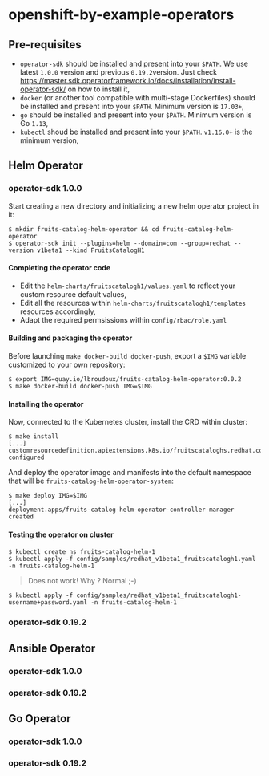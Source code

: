# openshift-by-example-operators

## Pre-requisites

* `operator-sdk` should be installed and present into your `$PATH`. We use latest `1.0.0` version and previous `0.19.2`version. Just check https://master.sdk.operatorframework.io/docs/installation/install-operator-sdk/ on how to install it,
* `docker` (or another tool compatible with multi-stage Dockerfiles) should be installed and present into your `$PATH`. Minimum version is `17.03+`,
* `go` should be installed and present into your `$PATH`. Minimum version is Go `1.13`,
* `kubectl` shoud be installed and present into your `$PATH`. `v1.16.0+` is the minimum version,

## Helm Operator

### operator-sdk 1.0.0

Start creating a new directory and initializing a new helm operator project in it:
```
$ mkdir fruits-catalog-helm-operator && cd fruits-catalog-helm-operator
$ operator-sdk init --plugins=helm --domain=com --group=redhat --version v1beta1 --kind FruitsCatalogH1
```

#### Completing the operator code

* Edit the `helm-charts/fruitscatalogh1/values.yaml` to reflect your custom resource default values,
* Edit all the resources within `helm-charts/fruitscatalogh1/templates` resources accordingly,
* Adapt the required permsissions within `config/rbac/role.yaml`

#### Building and packaging the operator

Before launching `make docker-build docker-push`, export a `$IMG` variable customized to your own repository:
```
$ export IMG=quay.io/lbroudoux/fruits-catalog-helm-operator:0.0.2
$ make docker-build docker-push IMG=$IMG
```

#### Installing the operator

Now, connected to the Kubernetes cluster, install the CRD within cluster:
```
$ make install
[...]
customresourcedefinition.apiextensions.k8s.io/fruitscataloghs.redhat.com configured
```

And deploy the operator image and manifests into the default namespace that will be `fruits-catalog-helm-operator-system`:
```
$ make deploy IMG=$IMG
[...]
deployment.apps/fruits-catalog-helm-operator-controller-manager created
```

#### Testing the operator on cluster

```
$ kubectl create ns fruits-catalog-helm-1
$ kubectl apply -f config/samples/redhat_v1beta1_fruitscatalogh1.yaml -n fruits-catalog-helm-1
```

> Does not work! Why ? Normal ;-) 

```
$ kubectl apply -f config/samples/redhat_v1beta1_fruitscatalogh1-username+password.yaml -n fruits-catalog-helm-1
```

### operator-sdk 0.19.2

## Ansible Operator

### operator-sdk 1.0.0

### operator-sdk 0.19.2

## Go Operator

### operator-sdk 1.0.0

### operator-sdk 0.19.2
